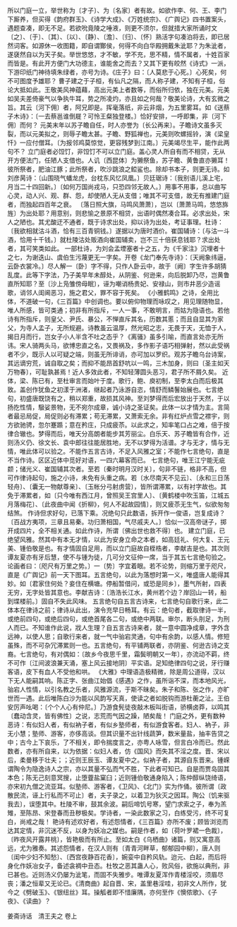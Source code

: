 <!-- { "loadSidebar": true } -->
所以门庭一立，举世称为〔才子〕、为〔名家〕者有故。如欲作李、何、王、李门下厮养，但买得《韵府群玉》、《诗学大成》、《万姓统宗》、《广舆记》四书置案头，遇题查凑，即无不足。若欲吮竟陵之唾液，则更不须尔，但就措大家所诵时文〔之〕、〔于〕、〔其〕、〔以〕、〔静〕、〔澹〕、〔归〕、〔怀〕熟活字句凑泊将去，即已居然词客。如源休一收图籍，即自谓酇侯，何得不向白华殿拥戴朱泚耶？为朱泚者，遂褎然自以为天子矣。举世悠悠，才不敏，学不充，思不精，情不属者，十姓百家而皆是。有此开方便门大功德主，谁能舍之而去？又其下更有皎然《诗式》一派，下游印纸门神待填朱绿者，亦号为诗。《庄子》曰：〔人莫悲于心死。〕心死矣，何不可图度予雄耶？
曹子建之于子桓，有仙凡之隔，而人称子建，不知有子桓，俗论大抵如此。王敬美风神蕴藉，高出元美上者数等，而俗所归依，独在元美。元美如吴夫差倚豪气以争执牛耳，势之所凌灼，亦且如之何哉？敬美论诗，大有玄微之旨。其云〔河下佣〕者，阿兄即是。挥毫落纸，非云非烟，为五里雾耳。如《送蔡子木诗》：〔一去蔡邕谁倒屣？可怜王粲独登楼。〕恰好安排，一呼即集，非〔河下佣〕而何？
元美末年以苏子瞻自任，时人亦誉为〔长公再来〕。子瞻诗文虽多灭裂，而以元美拟之，则辱子瞻太甚。子瞻、野狐禅也，元美则吹螺摇铃，演《梁皇忏》一应付僧耳。〔为报邻鸡莫惊觉，更容残梦到江南。〕元美竭尽生平，能作此两句不？
立门庭者必饾饤，非饾饤不可以立门庭。盖心灵人所自有而不相贷，无从开方便法门，任陋人支借也。人讥〔西昆体〕为獭祭鱼，苏子瞻、黄鲁直亦獭耳！彼所祭者，肥油江豚；此所祭者，吹沙跳浪之鲿鲨也。除却书本子，则更无诗。如刘彦昺诗：〔山围晓气蟠龙虎，台枕东风忆凤凰。〕贝廷琚诗：〔我别语儿溪上宅，月当二十四回新。〕〔如何万国尚戎马，只恐四邻无故人。〕用事不用事，总以曲写心灵，动人兴、观、群、怨，却使陋人无从支借；唯其不可支借，故无有推建门庭者，而独起四百年之衰。
〔落日照大旗，马鸣风萧萧〕，岂以〔萧萧马鸣，悠悠旆旌〕为出处耶？用意别，则悲愉之景原不相贷，出语时偶然凑合耳。必求出处，宋人之陋也。其尤酸迂不通者，既于诗求出处，抑以诗为出处，考证事理。杜诗：〔我欲相就沽斗酒，恰有三百青铜钱。〕遂据以为唐时酒价。崔国辅诗：〔与沽一斗酒，恰用十千钱。〕就杜陵沽处贩酒向崔国辅卖，岂不三十倍获息钱耶？求出处者，其可笑类如此。
一部杜诗，为刘会孟堙塞者十之五，为《千家注》沉埋者十之七，为谢迭山、虞伯生污蔑更无一字矣。开卷《龙门奉先寺诗》：〔天阙象纬逼，云卧衣裳冷。〕尽人解一〔卧〕字不得，只作人卧云中，故于〔阙〕字生许多胡猜乱度。此等下字法，乃子美早年未醇处，从阴鉴、何逊来，向后脱卸乃尽，岂黄鲁直所知耶？至〔沙上凫雏傍母眠〕，诬为嘲诮杨贵妃、安禄山，则市井恶少造谣歌，诮邻人闺阃恶习，施之君父，罪不容于死矣。
《小雅鹤鸣》之诗，全用比体，不道破一句，《三百篇》中创调也。要以俯仰物理而咏叹之，用见理随物显，唯人所感，皆可类通；初非有所指斥，一人一事，不敢明言，而姑为隐语也。若他诗有所指斥，则皇父、尹氏、暴公，不惮直斥其名，历数其慝；而且自显其为家父，为寺人孟子，无所规避。诗教虽云温厚，然光昭之志，无畏于天，无恤于人，揭日月而行，岂女子小人半含不吐之态乎？《离骚》虽多引喻，而直言处亦无所讳。宋人骑两头马，欲博忠直之名，又畏祸及，多作影子语巧相弹射，然以此受祸者不少，既示人以可疑之端，则虽无所诽诮，亦可加以罗织。观苏子瞻乌台诗案，其远谪穷荒，诚自取之矣；而抑不能昂首舒吭以一鸣，三木加身，则曰〔圣主如天万物春〕，可耻孰甚焉！近人多效此者，不知轻薄圆头恶习，君子所不屑久矣。
近体，梁、陈已有，至杜审言而始叶于度。歌行，鲍、庾初制，至李太白而后极其致。盖创作犹鱼之初漾于洲渚，继起者乃泳游自恣，情舒而鳞鬐始展也。七言绝句，初盛唐既饶有之，稍以郑重，故损其风神。至刘梦得而后宏放出于天然，于以扬扢性情，馺娑景物，无不宛尔成章，诚小诗之圣证矣。此体一以才情为主。言简者最忌局促，局促则必有滞累；苟无滞累，又萧索无余。非有红炉点雪之襟宇，则方欲驰骋，忽尔蹇踬；意在矜庄，只成疲苶。以此求之，知率笔口占之难，倍于按律合辙也。梦得而后，唯天分高朗者能步其芳丽尘。白乐天、苏子瞻皆有合作，近则汤义仍、徐文长、袁中郎往往能居胜地，无不以梦得为活谱。才与无才，情与无情，唯此体可以验之。不能作五言古诗，不足入风雅之室；不能作七言绝句，直是不当作诗。区区近体中觅好对语，一四六幕客而已。
七言绝句，唯王江宁能无疵颣；储光义、崔国辅其次者。至若〔秦时明月汉时关〕，句非不链，格非不高，但可作律诗起句，施之小诗，未免有头重之病。若〔水尽南天不见云〕、〔永和三日荡轻舟〕、〔囊无一物献尊亲〕、〔玉帐分弓射虏营〕，皆所谓滞累，以有衬字故也。其免于滞累者，如〔只今唯有西江月，曾照吴王宫里人〕、〔黄鹤楼中吹玉笛，江城五月落梅花〕、〔此夜曲中闻《折柳》，何人不起故园情〕，则又疲苶无生气，似欲匆匆结煞。
作诗但求好句，已落下乘。况绝句只此数语，拆开作一俊语，岂复成诗？〔百战方夷项，三章且易秦。功归萧相国，气尽戚夫人。〕恰似一汉高帝谜子，掷开成四片，全不相关通。如此作诗，所谓〔佛出世也救不得〕也。
建立门庭，已绝望风雅。然其中有本无才情，以此为安身立命之本者，如高廷礼、何大复、王元美、锺伯敬是也。有才情固自足用，而以立门庭故自桎梏者，李献吉是也。其次则谭友夏亦有牙后慧，使不与锺为徒，几可分文征仲一席，当于其五七言绝句验之。
论画者曰：〔咫尺有万里之势。〕一〔势〕字宜着眼。若不论势，则缩万里于咫尺，直是《广舆记》前一天下图耳。五言绝句，以此为落想时第一义，唯盛唐人能得其妙。如〔君家住何处？妾住在横塘。停船暂借问，或恐是同乡〕，墨气所射，四表无穷，无字处皆其意也。李献吉诗：〔浩浩长江水，黄州若个边？岸回山一转，船到堞楼前。〕固自不失此风味。
五言绝句自五言古诗来，七言绝句自歌行来，此二体本在律诗之前；律诗从此出，演令充早日畅耳。有云：绝句者，截取律诗一半，或绝前四句，或绝后四句，或绝首尾各二句，或绝中两联。审尔，断头刖足，为刑人而已。不知谁作此说，戕人生理？自五言古诗来者，就一意中圆净成章，字外含远神，以使人思；自歌行来者，就一气中骀宕灵通，句中有余韵，以感人情。修短虽殊，而不可杂冗滞累则一也。五言绝句，有平铺两联者，亦阴鉴、何逊古诗之支裔。七言绝句，有对偶如：〔故乡今夜思千里，霜鬓明朝又一年〕，亦流动不羁，终不可作〔江间波浪兼天涌，塞上风云接地阴〕平实语。足知绝律四句之说，牙行赚客语，皮下有血人不受他和哄。
《大雅》中理语造极精微，除是周公道得，汉以下无人能嗣其响。陈正字、张曲江始倡《感遇》之作，虽所诣不深，而本地风光，骀宕人性情，以引名教之乐者，风雅源流，于斯不昧矣。朱子和陈、张之作，亦旷世而一遇。此后唯陈白沙为能以风韵写天真，使读之者如脱钩而游杜蘅之沚。王伯安厉声吆喝：〔个个人心有仲尼。〕乃游食髡徒夜敲木板叫街语，骄横卤莽，以鸣其〔蠢动含灵，皆有佛性〕之说，志荒而气因之躁，陋矣哉！
门庭之外，更有数种恶诗：有似妇人者，有似衲子者，有似乡塾师者，有似游食客者。妇人、衲子，非无小慧；塾师、游客，亦侈高谈。但其识量不出针线蔬笋，数米量盐，抽丰告贷之中；古今上下哀乐，了不相关，即令揣度言之，亦粤人咏雪，但言白冷而已。然此数者，亦有所自来，以为依据：似妇人者，仿《国风》而失其不淫之度。晋、宋以后，柔曼移于壮夫；；近则王辰玉、谭友夏中之。似衲子者，其源自东晋来。锺嵘谓陶令为隐逸诗人之宗，亦以其量不弘而气不胜，下此者可知已。自是而贾岛固其本色；陈无己刻意冥搜，止堕虀盐窠臼；近则锺伯敬通身陷入；陈仲醇纵饶绮语，亦宋初九僧之流亚耳。似塾师、游客者，《卫风》、《北门》实为作俑。彼所谓〔政散民流，诬上行私而不可止〕者，夫子录之，以着卫为狄灭之因耳。陶公〔饥来驱我去〕，误堕其中。杜陵不审，鼓其余波。嗣后啼饥号寒，望门求索之子，奉为羔雉，至陈昂、宋登春而丑秽极矣。学诗者，一染此数家之习，白练受污，终不可复白，尚戒之哉！
艳诗有述欢好者，有述怨情者，《三百篇》亦所不废；顾皆浏览而达其定情，非沉迷不反，以身为妖冶之媒也。嗣是作者，如〔荷叶罗裙一色裁〕，〔昨夜风开露井桃〕，皆艳极而有所止。至如太白《乌栖曲》诸篇，则又寓意高远，尤为雅奏。其述怨情者，在汉人则有〔青青河畔草，郁郁园中柳〕，唐人则〔闺中少妇不知愁〕、〔西宫夜静百花香〕，婉娈中自矜风轨。迨元、白起，而后将身化作妖冶女子，备述衾裯中丑态。杜牧之恶其蛊人心，败风俗，欲施以典刑，非已甚也。近则汤义仍屡为泚笔，而固不失雅步。唯谭友夏浑作青楼淫咬，须眉尽丧；潘之恒辈又无论已。《清商曲》起自晋、宋，盖里巷淫哇，初非文人所作，犹今之《劈破玉》、《银纽丝》耳。操觚者即不惜廉隅，亦何至作《懊侬歌》、《子夜》、《读曲》？












姜斋诗话　清王夫之 
卷上
